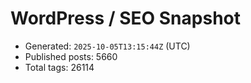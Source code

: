 # WordPress / SEO Snapshot

- Generated: `2025-10-05T13:15:44Z` (UTC)
- Published posts: 5660
- Total tags: 26114
